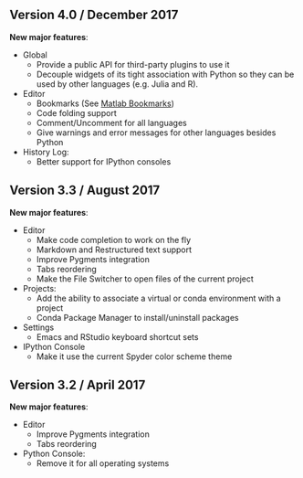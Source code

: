 ## Version 4.0 / December 2017

**New major features**:
* Global 
  - Provide a public API for third-party plugins to use it
  - Decouple widgets of its tight association with Python so they can be
    used by other languages (e.g. Julia and R).
* Editor
  - Bookmarks (See [Matlab Bookmarks](http://blogs.mathworks.com/community//2007/06/15/scroll-less-with-editor-bookmarks/))
  - Code folding support
  - Comment/Uncomment for all languages
  - Give warnings and error messages for other languages besides Python
* History Log:
    - Better support for IPython consoles

## Version 3.3 / August 2017

**New major features**:
* Editor
    - Make code completion to work on the fly
    - Markdown and Restructured text support
    - Improve Pygments integration
    - Tabs reordering
    - Make the File Switcher to open files of the current project
* Projects:
    - Add the ability to associate a virtual or conda environment with a project
    - Conda Package Manager to install/uninstall packages
* Settings
    - Emacs and RStudio keyboard shortcut sets
* IPython Console
    - Make it use the current Spyder color scheme theme

## Version 3.2 / April 2017

**New major features**:
* Editor
    - Improve Pygments integration
    - Tabs reordering
* Python Console:
    - Remove it for all operating systems